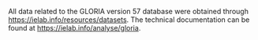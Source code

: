 All data related to the GLORIA version 57 database were obtained through https://ielab.info/resources/datasets. The technical documentation can be found at https://ielab.info/analyse/gloria. 
